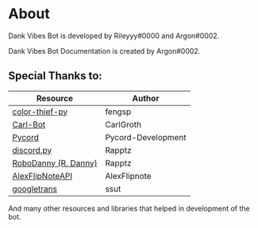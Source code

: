# About 

Dank Vibes Bot is developed by Rileyyy#0000 and Argon#0002. 

Dank Vibes Bot Documentation is created by Argon#0002.

## Special Thanks to:

| Resource | Author |
| -------- | ------ |
| [color-thief-py](https://github.com/fengsp/color-thief-py) | fengsp |
| [Carl-Bot](https://github.com/CarlGroth/Carl-Bot) | CarlGroth |
| [Pycord](https://pypi.org/project/py-cord/) | Pycord-Development |
| [discord.py](https://github.com/Rapptz/discord.py) | Rapptz |
| [RoboDanny (R. Danny)](https://github.com/Rapptz/RoboDanny) | Rapptz |
| [AlexFlipNoteAPI](https://github.com/AlexFlipnote/alex_api_archive) | AlexFlipnote |
| [googletrans](https://github.com/ssut/py-googletrans) | ssut |

And many other resources and libraries that helped in development of the bot.